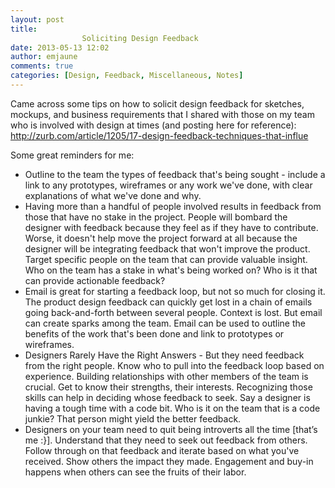 ```yaml
---
layout: post
title: 
				Soliciting Design Feedback		
date: 2013-05-13 12:02
author: emjaune
comments: true
categories: [Design, Feedback, Miscellaneous, Notes]
---
```

<span style="font-weight: 400;">Came across some tips on how to solicit design feedback for sketches, mockups, and business requirements that I shared with those on my team who is involved with design at times (and posting here for reference): </span><a href="http://zurb.com/article/1205/17-design-feedback-techniques-that-influe"><span style="font-weight: 400;">http://zurb.com/article/1205/17-design-feedback-techniques-that-influe</span></a>

<span style="font-weight: 400;">Some great reminders for me:</span>
<ul>
 	<li style="font-weight: 400;"><span style="font-weight: 400;">Outline to the team the types of feedback that's being sought - include a link to any prototypes, wireframes or any work we've done, with clear explanations of what we've done and why. </span></li>
 	<li style="font-weight: 400;"><span style="font-weight: 400;">Having more than a handful of people involved results in feedback from those that have no stake in the project. People will bombard the designer with feedback because they feel as if they have to contribute. Worse, it doesn't help move the project forward at all because the designer will be integrating feedback that won't improve the product. Target specific people on the team that can provide valuable insight. Who on the team has a stake in what's being worked on? Who is it that can provide actionable feedback? </span></li>
 	<li style="font-weight: 400;"><span style="font-weight: 400;">Email is great for starting a feedback loop, but not so much for closing it. The product design feedback can quickly get lost in a chain of emails going back-and-forth between several people. Context is lost. But email can create sparks among the team. Email can be used to outline the benefits of the work that's been done and link to prototypes or wireframes. </span></li>
 	<li style="font-weight: 400;"><span style="font-weight: 400;">Designers Rarely Have the Right Answers - But they need feedback from the right people. Know who to pull into the feedback loop based on experience. Building relationships with other members of the team is crucial. Get to know their strengths, their interests. Recognizing those skills can help in deciding whose feedback to seek. Say a designer is having a tough time with a code bit. Who is it on the team that is a code junkie? That person might yield the better feedback. </span></li>
 	<li style="font-weight: 400;"><span style="font-weight: 400;">Designers on your team need to quit being introverts all the time [that’s me :}</span><span style="font-weight: 400;">]. Understand that they need to seek out feedback from others. Follow through on that feedback and iterate based on what you've received. Show others the impact they made. Engagement and buy-in happens when others can see the fruits of their labor.</span></li>
</ul>
